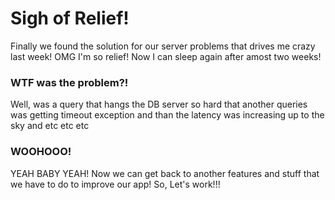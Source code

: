 <!-- LsTitle: Sigh of Relief! -->
<!-- LsAbreviation: Finally we found the solution for our server problems that drives me crazy last week! OMG I'm so relief... -->
<!-- LsPostDate: 08/01/2018 19:26:15 -->

# Sigh of Relief!

Finally we found the solution for our server problems that drives me crazy last week! OMG I'm so relief! Now I can sleep again after amost two weeks!

### WTF was the problem?!

Well, was a query that hangs the DB server so hard that another queries was getting timeout exception and than the latency was increasing up to the sky and etc etc etc

### WOOHOOO!

YEAH BABY YEAH! Now we can get back to another features and stuff that we have to do to improve our app! So, Let's work!!!
